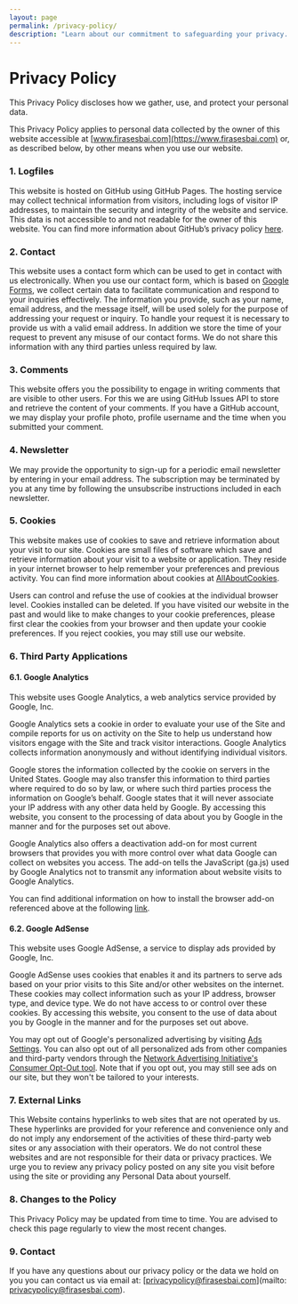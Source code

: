 ```yaml
---
layout: page
permalink: /privacy-policy/
description: "Learn about our commitment to safeguarding your privacy. Our Privacy Policy provides details on how we collect, use, and protect your information. Your trust is our priority."
---
```


# Privacy Policy

This Privacy Policy discloses how we gather, use, and protect your personal data.

This Privacy Policy applies to personal data collected by the owner of this website accessible at [www.firasesbai.com](https://www.firasesbai.com) or, as described below, by other means when you use our website. 

### 1. Logfiles

This website is hosted on GitHub using GitHub Pages. The hosting service may collect technical information from visitors, including logs of visitor IP addresses, to maintain the security and integrity of the website and service.
This data is not accessible to and not readable for the owner of this website. 
You can find more information about GitHub’s privacy policy [here](https://docs.github.com/en/site-policy/privacy-policies/github-privacy-statement).

### 2. Contact
This website uses a contact form which can be used to get in contact with us electronically. When you use our contact form, which is based on [Google Forms](https://policies.google.com/privacy), we collect certain data to facilitate communication and respond to your inquiries effectively. The information you provide, such as your name, email address, and the message itself, will be used solely for the purpose of addressing your request or inquiry. To handle your request it is necessary to provide us with a valid email address. In addition we store the time of your request to prevent any misuse of our contact forms. We do not share this information with any third parties unless required by law. 

### 3. Comments

This website offers you the possibility to engage in writing comments that are visible to other users. For this we are using GitHub Issues API to store and retrieve the content of your comments. If you have a GitHub account, we may display your profile photo, profile username and the time when you submitted your comment.  

### 4. Newsletter

We may provide the opportunity to sign-up for a periodic email newsletter by entering in your email address.
The subscription may be terminated by you at any time by following the unsubscribe instructions included in each newsletter. 
 
### 5. Cookies

This website makes use of cookies to save and retrieve information about your visit to our site. Cookies are small files of software which save and retrieve information about your visit to a website or application. They reside in your internet browser to help remember your preferences and previous activity. You can find more information about cookies at [AllAboutCookies](https://www.allaboutcookies.org). 

Users can control and refuse the use of cookies at the individual browser level. Cookies installed can be deleted. If you have visited our website in the past and would like to make changes to your cookie preferences, please first clear the cookies from your browser and then update your cookie preferences. If you reject cookies, you may still use our website. 

### 6. Third Party Applications

#### 6.1. Google Analytics 

This website uses Google Analytics, a web analytics service provided by Google, Inc.

Google Analytics sets a cookie in order to evaluate your use of the Site and compile reports for us on activity on the Site to help us understand how visitors engage with the Site and track visitor interactions. Google Analytics collects information anonymously and without identifying individual visitors.

Google stores the information collected by the cookie on servers in the United States. Google may also transfer this information to third parties where required to do so by law, or where such third parties process the information on Google’s behalf. Google states that it will never associate your IP address with any other data held by Google. By accessing this website, you consent to the processing of data about you by Google in the manner and for the purposes set out above.

Google Analytics also offers a deactivation add-on for most current browsers that provides you with more control over what data Google can collect on websites you access. The add-on tells the JavaScript (ga.js) used by Google Analytics not to transmit any information about website visits to Google Analytics. 

You can find additional information on how to install the browser add-on referenced above at the following [link](https://tools.google.com/dlpage/gaoptout?hl=en). 

#### 6.2. Google AdSense

This website uses Google AdSense, a service to display ads provided by Google, Inc. 

Google AdSense uses cookies that enables it and its partners to serve ads based on your prior visits to this Site and/or other websites on the internet. These cookies may collect information such as your IP address, browser type, and device type. We do not have access to or control over these cookies. By accessing this website, you consent to the use of data about you by Google in the manner and for the purposes set out above.

You may opt out of Google's personalized advertising by visiting [Ads Settings](https://myadcenter.google.com/). You can also opt out of all personalized ads from other companies and third-party vendors through the [Network Advertising Initiative's Consumer Opt-Out tool](https://optout.networkadvertising.org/). 
Note that if you opt out, you may still see ads on our site, but they won't be tailored to your interests.

### 7. External Links

This Website contains hyperlinks to web sites that are not operated by us. These hyperlinks are provided for your reference and convenience only and do not imply any endorsement of the activities of these third-party web sites or any association with their operators. We do not control these websites and are not responsible for their data or privacy practices. We urge you to review any privacy policy posted on any site you visit before using the site or providing any Personal Data about yourself.

### 8. Changes to the Policy 

This Privacy Policy may be updated from time to time. You are advised to check this page regularly to view the most recent changes.  

### 9. Contact 

If you have any questions about our privacy policy or the data we hold on you you can contact us via email at: [privacypolicy@firasesbai.com](mailto: privacypolicy@firasesbai.com).  
